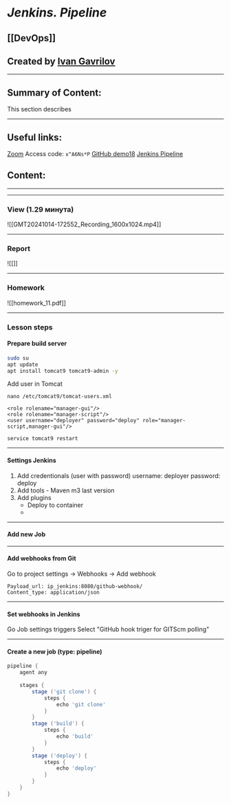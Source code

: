 # ***Jenkins. Pipeline***

## [[DevOps]]


## Created by [Ivan Gavrilov](https://github.com/ivangavrilov-viii)
---
## Summary of Content:
This section describes


---
## Useful links:
[Zoom](https://us06web.zoom.us/rec/share/0_P50cS3TLq1cDAKD0x8Wzwa_psYWUtU9N6hkxt2hDvKKHgBtgvpt2nlYfHgPQSe.ho_oLTHP_QW4qdBB) Access code: ```x^A6Ns*P```
[GitHub demo18](https://github.com/dkgnim/demo18)
[Jenkins Pipeline](https://www.jenkins.io/doc/book/pipeline/)




## Content:
---

---
### View (1.29 минута)
![[GMT20241014-172552_Recording_1600x1024.mp4]]

---
### Report
![[]]

---
### Homework
![[homework_11.pdf]]

---
### Lesson steps
#### Prepare build server
```bash
sudo su
apt update
apt install tomcat9 tomcat9-admin -y
```

Add user in Tomcat
```
nano /etc/tomcat9/tomcat-users.xml
```

```
<role rolename="manager-gui"/>
<role rolename="manager-script"/>
<user username="deployer" password="deploy" role="manager-script,manager-gui"/>
```

```
service tomcat9 restart
```
---
#### Settings Jenkins
1. Add credentionals (user with password)
   username: deployer
   password: deploy
2. Add tools - Maven
   m3
   last version
3. Add plugins
   - Deploy to container
   - 
---
#### Add new Job
---
#### Add webhooks from Git
Go to project settings -> Webhooks -> Add webhook
```
Payload_url: ip_jenkins:8080/github-webhook/
Content_type: application/json
```
---
#### Set webhooks in Jenkins
Go Job settings
triggers
Select "GitHub hook triger for GITScm polling"

---
#### Create a new job (type: pipeline)
```GROOVY
pipeline {
	agent any
	
	stages {
		stage ('git clone') {
			steps {
				echo 'git clone'
			}
		}
		stage ('build') {
			steps {
				echo 'build'
			}
		}
		stage ('deploy') {
			steps {
				echo 'deploy'
			}
		}
	}
}
```








